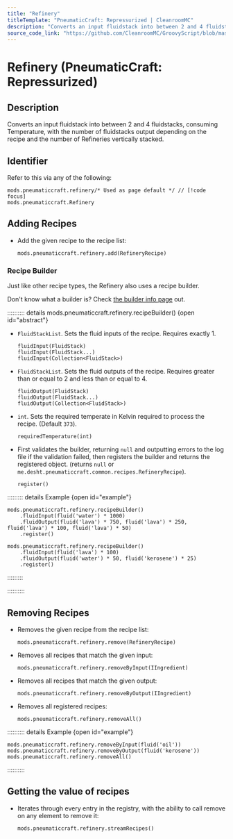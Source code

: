 ```yaml
---
title: "Refinery"
titleTemplate: "PneumaticCraft: Repressurized | CleanroomMC"
description: "Converts an input fluidstack into between 2 and 4 fluidstacks, consuming Temperature, with the number of fluidstacks output depending on the recipe and the number of Refineries vertically stacked."
source_code_link: "https://github.com/CleanroomMC/GroovyScript/blob/master/src/main/java/com/cleanroommc/groovyscript/compat/mods/pneumaticcraft/Refinery.java"
---
```


# Refinery (PneumaticCraft: Repressurized)

## Description

Converts an input fluidstack into between 2 and 4 fluidstacks, consuming Temperature, with the number of fluidstacks output depending on the recipe and the number of Refineries vertically stacked.

## Identifier

Refer to this via any of the following:

```groovy:no-line-numbers {1}
mods.pneumaticcraft.refinery/* Used as page default */ // [!code focus]
mods.pneumaticcraft.Refinery
```


## Adding Recipes

- Add the given recipe to the recipe list:

    ```groovy:no-line-numbers
    mods.pneumaticcraft.refinery.add(RefineryRecipe)
    ```


### Recipe Builder

Just like other recipe types, the Refinery also uses a recipe builder.

Don't know what a builder is? Check [the builder info page](../../getting_started/builder.md) out.

:::::::::: details mods.pneumaticcraft.refinery.recipeBuilder() {open id="abstract"}
- `FluidStackList`. Sets the fluid inputs of the recipe. Requires exactly 1.

    ```groovy:no-line-numbers
    fluidInput(FluidStack)
    fluidInput(FluidStack...)
    fluidInput(Collection<FluidStack>)
    ```

- `FluidStackList`. Sets the fluid outputs of the recipe. Requires greater than or equal to 2 and less than or equal to 4.

    ```groovy:no-line-numbers
    fluidOutput(FluidStack)
    fluidOutput(FluidStack...)
    fluidOutput(Collection<FluidStack>)
    ```

- `int`. Sets the required temperate in Kelvin required to process the recipe. (Default `373`).

    ```groovy:no-line-numbers
    requiredTemperature(int)
    ```

- First validates the builder, returning `null` and outputting errors to the log file if the validation failed, then registers the builder and returns the registered object. (returns `null` or `me.desht.pneumaticcraft.common.recipes.RefineryRecipe`).

    ```groovy:no-line-numbers
    register()
    ```

::::::::: details Example {open id="example"}
```groovy:no-line-numbers
mods.pneumaticcraft.refinery.recipeBuilder()
    .fluidInput(fluid('water') * 1000)
    .fluidOutput(fluid('lava') * 750, fluid('lava') * 250, fluid('lava') * 100, fluid('lava') * 50)
    .register()

mods.pneumaticcraft.refinery.recipeBuilder()
    .fluidInput(fluid('lava') * 100)
    .fluidOutput(fluid('water') * 50, fluid('kerosene') * 25)
    .register()
```

:::::::::

::::::::::

## Removing Recipes

- Removes the given recipe from the recipe list:

    ```groovy:no-line-numbers
    mods.pneumaticcraft.refinery.remove(RefineryRecipe)
    ```

- Removes all recipes that match the given input:

    ```groovy:no-line-numbers
    mods.pneumaticcraft.refinery.removeByInput(IIngredient)
    ```

- Removes all recipes that match the given output:

    ```groovy:no-line-numbers
    mods.pneumaticcraft.refinery.removeByOutput(IIngredient)
    ```

- Removes all registered recipes:

    ```groovy:no-line-numbers
    mods.pneumaticcraft.refinery.removeAll()
    ```

:::::::::: details Example {open id="example"}
```groovy:no-line-numbers
mods.pneumaticcraft.refinery.removeByInput(fluid('oil'))
mods.pneumaticcraft.refinery.removeByOutput(fluid('kerosene'))
mods.pneumaticcraft.refinery.removeAll()
```

::::::::::

## Getting the value of recipes

- Iterates through every entry in the registry, with the ability to call remove on any element to remove it:

    ```groovy:no-line-numbers
    mods.pneumaticcraft.refinery.streamRecipes()
    ```
